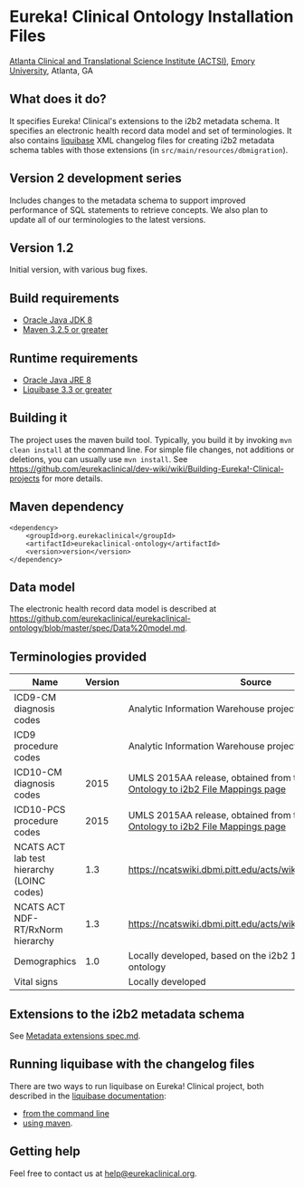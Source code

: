 # Eureka! Clinical Ontology Installation Files
[Atlanta Clinical and Translational Science Institute (ACTSI)](http://www.actsi.org), [Emory University](http://www.emory.edu), Atlanta, GA

## What does it do?
It specifies Eureka! Clinical's extensions to the i2b2 metadata schema. It specifies an electronic health record data model and set of terminologies. It also contains [liquibase](http://liquibase.org) XML changelog files for creating i2b2 metadata schema tables with those extensions (in `src/main/resources/dbmigration`).

## Version 2 development series
Includes changes to the metadata schema to support improved performance of SQL statements to retrieve concepts. We also plan to update all of our terminologies to the latest versions.

## Version 1.2
Initial version, with various bug fixes.

## Build requirements
* [Oracle Java JDK 8](http://www.oracle.com/technetwork/java/javase/overview/index.html)
* [Maven 3.2.5 or greater](https://maven.apache.org)

## Runtime requirements
* [Oracle Java JRE 8](http://www.oracle.com/technetwork/java/javase/overview/index.html)
* [Liquibase 3.3 or greater](http://www.liquibase.org/download/index.html)

## Building it
The project uses the maven build tool. Typically, you build it by invoking `mvn clean install` at the command line. For simple file changes, not additions or deletions, you can usually use `mvn install`. See https://github.com/eurekaclinical/dev-wiki/wiki/Building-Eureka!-Clinical-projects for more details.

## Maven dependency
```
<dependency>
    <groupId>org.eurekaclinical</groupId>
    <artifactId>eurekaclinical-ontology</artifactId>
    <version>version</version>
</dependency>
```

## Data model
The electronic health record data model is described at https://github.com/eurekaclinical/eurekaclinical-ontology/blob/master/spec/Data%20model.md.

## Terminologies provided
| Name | Version | Source |
|------|---------|--------|
| ICD9-CM diagnosis codes | | Analytic Information Warehouse project, circa 2010 |
| ICD9 procedure codes | | Analytic Information Warehouse project, circa 2010 |
| ICD10-CM diagnosis codes | 2015 | UMLS 2015AA release, obtained from the [NCBO BioPortal Ontology to i2b2 File Mappings page](http://i2b2.bioontology.org) |
| ICD10-PCS procedure codes | 2015 | UMLS 2015AA release, obtained from the [NCBO BioPortal Ontology to i2b2 File Mappings page](http://i2b2.bioontology.org) |
| NCATS ACT lab test hierarchy (LOINC codes) | 1.3 | https://ncatswiki.dbmi.pitt.edu/acts/wiki/DataHarmonization |
| NCATS ACT NDF-RT/RxNorm hierarchy | 1.3 | https://ncatswiki.dbmi.pitt.edu/acts/wiki/DataHarmonization |
| Demographics | 1.0 | Locally developed, based on the i2b2 1.5 demo data ontology |
| Vital signs | | Locally developed |

## Extensions to the i2b2 metadata schema
See [Metadata extensions spec.md](https://github.com/eurekaclinical/eurekaclinical-ontology/blob/master/spec/Metadata%20extensions%20spec.md).

## Running liquibase with the changelog files
There are two ways to run liquibase on Eureka! Clinical project, both described in the [liquibase documentation](http://www.liquibase.org/documentation/index.html):
* [from the command line](http://www.liquibase.org/documentation/command_line.html)
* [using maven](http://www.liquibase.org/documentation/maven/index.html).

## Getting help
Feel free to contact us at help@eurekaclinical.org.
